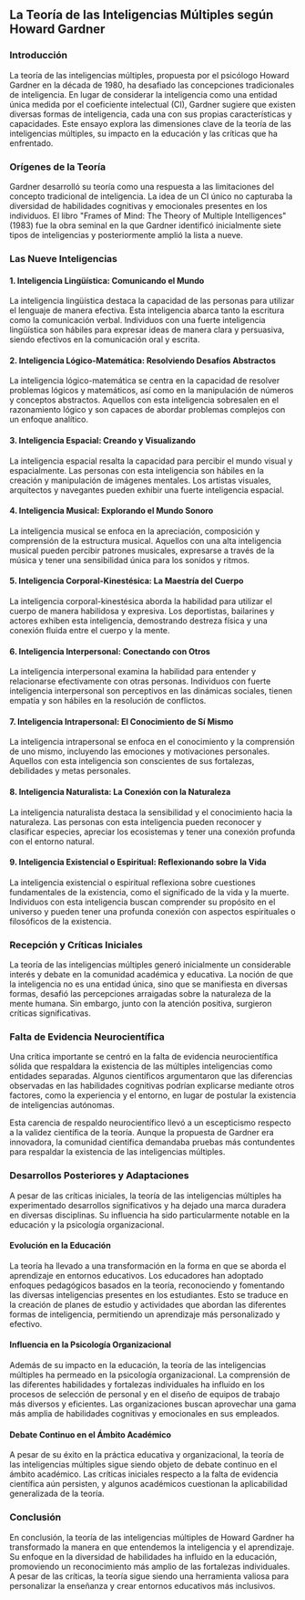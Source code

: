 ## La Teoría de las Inteligencias Múltiples según Howard Gardner


### Introducción

La teoría de las inteligencias múltiples, propuesta por el psicólogo Howard Gardner en la década de 1980, ha desafiado las concepciones tradicionales de inteligencia. En lugar de considerar la inteligencia como una entidad única medida por el coeficiente intelectual (CI), Gardner sugiere que existen diversas formas de inteligencia, cada una con sus propias características y capacidades. Este ensayo explora las dimensiones clave de la teoría de las inteligencias múltiples, su impacto en la educación y las críticas que ha enfrentado.


### Orígenes de la Teoría

Gardner desarrolló su teoría como una respuesta a las limitaciones del concepto tradicional de inteligencia. La idea de un CI único no capturaba la diversidad de habilidades cognitivas y emocionales presentes en los individuos. El libro "Frames of Mind: The Theory of Multiple Intelligences" (1983) fue la obra seminal en la que Gardner identificó inicialmente siete tipos de inteligencias y posteriormente amplió la lista a nueve.
### Las Nueve Inteligencias

#### 1. Inteligencia Lingüística: Comunicando el Mundo

La inteligencia lingüística destaca la capacidad de las personas para utilizar el lenguaje de manera efectiva. Esta inteligencia abarca tanto la escritura como la comunicación verbal. Individuos con una fuerte inteligencia lingüística son hábiles para expresar ideas de manera clara y persuasiva, siendo efectivos en la comunicación oral y escrita.
#### 2. Inteligencia Lógico-Matemática: Resolviendo Desafíos Abstractos

La inteligencia lógico-matemática se centra en la capacidad de resolver problemas lógicos y matemáticos, así como en la manipulación de números y conceptos abstractos. Aquellos con esta inteligencia sobresalen en el razonamiento lógico y son capaces de abordar problemas complejos con un enfoque analítico.
#### 3. Inteligencia Espacial: Creando y Visualizando

La inteligencia espacial resalta la capacidad para percibir el mundo visual y espacialmente. Las personas con esta inteligencia son hábiles en la creación y manipulación de imágenes mentales. Los artistas visuales, arquitectos y navegantes pueden exhibir una fuerte inteligencia espacial.
#### 4. Inteligencia Musical: Explorando el Mundo Sonoro

La inteligencia musical se enfoca en la apreciación, composición y comprensión de la estructura musical. Aquellos con una alta inteligencia musical pueden percibir patrones musicales, expresarse a través de la música y tener una sensibilidad única para los sonidos y ritmos.
#### 5. Inteligencia Corporal-Kinestésica: La Maestría del Cuerpo

La inteligencia corporal-kinestésica aborda la habilidad para utilizar el cuerpo de manera habilidosa y expresiva. Los deportistas, bailarines y actores exhiben esta inteligencia, demostrando destreza física y una conexión fluida entre el cuerpo y la mente.
#### 6. Inteligencia Interpersonal: Conectando con Otros

La inteligencia interpersonal examina la habilidad para entender y relacionarse efectivamente con otras personas. Individuos con fuerte inteligencia interpersonal son perceptivos en las dinámicas sociales, tienen empatía y son hábiles en la resolución de conflictos.
#### 7. Inteligencia Intrapersonal: El Conocimiento de Sí Mismo

La inteligencia intrapersonal se enfoca en el conocimiento y la comprensión de uno mismo, incluyendo las emociones y motivaciones personales. Aquellos con esta inteligencia son conscientes de sus fortalezas, debilidades y metas personales.
#### 8. Inteligencia Naturalista: La Conexión con la Naturaleza

La inteligencia naturalista destaca la sensibilidad y el conocimiento hacia la naturaleza. Las personas con esta inteligencia pueden reconocer y clasificar especies, apreciar los ecosistemas y tener una conexión profunda con el entorno natural.
#### 9. Inteligencia Existencial o Espiritual: Reflexionando sobre la Vida

La inteligencia existencial o espiritual reflexiona sobre cuestiones fundamentales de la existencia, como el significado de la vida y la muerte. Individuos con esta inteligencia buscan comprender su propósito en el universo y pueden tener una profunda conexión con aspectos espirituales o filosóficos de la existencia.

### **Recepción y Críticas Iniciales**

La teoría de las inteligencias múltiples generó inicialmente un considerable interés y debate en la comunidad académica y educativa. La noción de que la inteligencia no es una entidad única, sino que se manifiesta en diversas formas, desafió las percepciones arraigadas sobre la naturaleza de la mente humana. Sin embargo, junto con la atención positiva, surgieron críticas significativas.

### **Falta de Evidencia Neurocientífica**

Una crítica importante se centró en la falta de evidencia neurocientífica sólida que respaldara la existencia de las múltiples inteligencias como entidades separadas. Algunos científicos argumentaron que las diferencias observadas en las habilidades cognitivas podrían explicarse mediante otros factores, como la experiencia y el entorno, en lugar de postular la existencia de inteligencias autónomas.

Esta carencia de respaldo neurocientífico llevó a un escepticismo respecto a la validez científica de la teoría. Aunque la propuesta de Gardner era innovadora, la comunidad científica demandaba pruebas más contundentes para respaldar la existencia de las inteligencias múltiples.

### **Desarrollos Posteriores y Adaptaciones**

A pesar de las críticas iniciales, la teoría de las inteligencias múltiples ha experimentado desarrollos significativos y ha dejado una marca duradera en diversas disciplinas. Su influencia ha sido particularmente notable en la educación y la psicología organizacional.

#### **Evolución en la Educación**

La teoría ha llevado a una transformación en la forma en que se aborda el aprendizaje en entornos educativos. Los educadores han adoptado enfoques pedagógicos basados en la teoría, reconociendo y fomentando las diversas inteligencias presentes en los estudiantes. Esto se traduce en la creación de planes de estudio y actividades que abordan las diferentes formas de inteligencia, permitiendo un aprendizaje más personalizado y efectivo.

#### **Influencia en la Psicología Organizacional**

Además de su impacto en la educación, la teoría de las inteligencias múltiples ha permeado en la psicología organizacional. La comprensión de las diferentes habilidades y fortalezas individuales ha influido en los procesos de selección de personal y en el diseño de equipos de trabajo más diversos y eficientes. Las organizaciones buscan aprovechar una gama más amplia de habilidades cognitivas y emocionales en sus empleados.

#### **Debate Continuo en el Ámbito Académico**

A pesar de su éxito en la práctica educativa y organizacional, la teoría de las inteligencias múltiples sigue siendo objeto de debate continuo en el ámbito académico. Las críticas iniciales respecto a la falta de evidencia científica aún persisten, y algunos académicos cuestionan la aplicabilidad generalizada de la teoría.

### Conclusión

En conclusión, la teoría de las inteligencias múltiples de Howard Gardner ha transformado la manera en que entendemos la inteligencia y el aprendizaje. Su enfoque en la diversidad de habilidades ha influido en la educación, promoviendo un reconocimiento más amplio de las fortalezas individuales. A pesar de las críticas, la teoría sigue siendo una herramienta valiosa para personalizar la enseñanza y crear entornos educativos más inclusivos.
